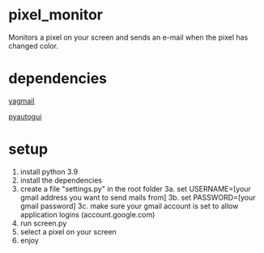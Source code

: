# pixel_monitor
Monitors a pixel on your screen and sends an e-mail when the pixel has changed color.

# dependencies
[yagmail](https://pypi.org/project/yagmail/)

[pyautogui](https://pyautogui.readthedocs.io/en/latest)

# setup
1. install python 3.9
2. install the dependencies
3. create a file "settings.py" in the root folder
  3a. set USERNAME=[your gmail address you want to send mails from]
  3b. set PASSWORD=[your gmail password]
  3c. make sure your gmail account is set to allow application logins (account.google.com)
4. run screen.py
5. select a pixel on your screen
6. enjoy


